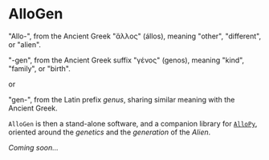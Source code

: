 # AlloGen

"Allo-", from the Ancient Greek "ἄλλος" (állos), meaning "other", "different", or "alien".

"-gen", from the Ancient Greek suffix "γένος" (genos), meaning "kind", "family", or "birth".

or 

"gen-", from the Latin prefix *genus*, sharing similar meaning with the Ancient Greek.

`AlloGen` is then a stand-alone software, and a companion library for [`AlloPy`](https://github.com/kr4g/AlloPy.git), oriented around the *genetics* and the *generation* of the *Alien*.

*Coming soon...*
